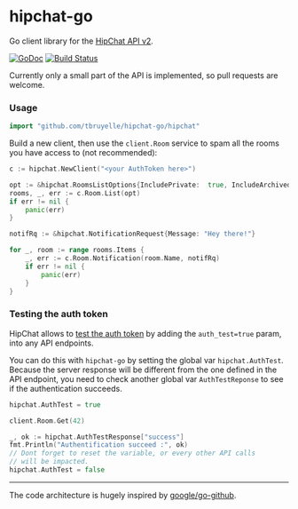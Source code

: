 # hipchat-go

Go client library for the [HipChat API v2](https://www.hipchat.com/docs/apiv2).

[![GoDoc](https://godoc.org/github.com/tbruyelle/hipchat-go/hipchat?status.svg)](https://godoc.org/github.com/tbruyelle/hipchat-go/hipchat)
[![Build Status](https://travis-ci.org/tbruyelle/hipchat-go.svg??branch=master)](https://travis-ci.org/tbruyelle/hipchat-go)

Currently only a small part of the API is implemented, so pull requests are welcome.

### Usage

```go
import "github.com/tbruyelle/hipchat-go/hipchat"
```

Build a new client, then use the `client.Room` service to spam all the rooms you have access to (not recommended):

```go
c := hipchat.NewClient("<your AuthToken here>")

opt := &hipchat.RoomsListOptions{IncludePrivate:  true, IncludeArchived: true}
rooms, _, err := c.Room.List(opt)
if err != nil {
	panic(err)
}

notifRq := &hipchat.NotificationRequest{Message: "Hey there!"}

for _, room := range rooms.Items {
	_, err := c.Room.Notification(room.Name, notifRq)
	if err != nil {
		panic(err)
	}
}
```

### Testing the auth token

HipChat allows to [test the auth token](https://www.hipchat.com/docs/apiv2/auth#auth_test) by adding the `auth_test=true` param, into any API endpoints.

You can do this with `hipchat-go` by setting the global var `hipchat.AuthTest`. Because the server response will be different from the one defined in the API endpoint, you need to check another global var `AuthTestReponse` to see if the authentication succeeds.

```go
hipchat.AuthTest = true

client.Room.Get(42)

_, ok := hipchat.AuthTestResponse["success"]
fmt.Println("Authentification succeed :", ok)
// Dont forget to reset the variable, or every other API calls
// will be impacted.
hipchat.AuthTest = false
```

---
The code architecture is hugely inspired by [google/go-github](http://github.com/google/go-github).


